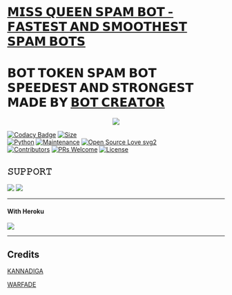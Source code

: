 # [𝗠𝗜𝗦𝗦 𝗤𝗨𝗘𝗘𝗡 𝗦𝗣𝗔𝗠 𝗕𝗢𝗧 - 𝗙𝗔𝗦𝗧𝗘𝗦𝗧 𝗔𝗡𝗗 𝗦𝗠𝗢𝗢𝗧𝗛𝗘𝗦𝗧 𝗦𝗣𝗔𝗠 𝗕𝗢𝗧𝗦](https://t.me/miss_queen_yt_op) <br>
# 𝗕𝗢𝗧 𝗧𝗢𝗞𝗘𝗡 𝗦𝗣𝗔𝗠 𝗕𝗢𝗧 𝗦𝗣𝗘𝗘𝗗𝗘𝗦𝗧 𝗔𝗡𝗗 𝗦𝗧𝗥𝗢𝗡𝗚𝗘𝗦𝗧 𝗠𝗔𝗗𝗘 𝗕𝗬 [𝗕𝗢𝗧 𝗖𝗥𝗘𝗔𝗧𝗢𝗥](https://t.me/mr_stonedlegend)

<p align="center">
  <img src="https://telegra.ph/file/e19ba5f20ce63ebe35d55.jpg">
</p>


[![Codacy Badge](https://api.codacy.com/project/badge/Grade/f7c51539e67b483bb8d7749acca51d3a)](https://app.codacy.com/gh/MR-KANNADIGA/ROBOTSPAM?utm_source=github.com&utm_medium=referral&utm_content=MR-KANNADIGA/ROBOTSPAM&utm_campaign=Badge_Grade_Settings)
[![Size](https://img.shields.io/github/repo-size/sameerpanthi/deadly-spam-bot?style=flat-square&color=green)](https://github.com/MR-KANNADIGA/ROBOTSPAM/)   
[![Python](https://img.shields.io/badge/Python-v3.9-blue)](https://www.python.org/)
[![Maintenance](https://img.shields.io/badge/Maintained%3F-yes-green.svg)](https://github.com/MR-KANNADIGA/ROBOTSPAM/graphs/commit-activity)
[![Open Source Love svg2](https://badges.frapsoft.com/os/v2/open-source.svg?v=103)](https://github.com/MR-KANNADIGA/ROBOTSPAM)   
[![Contributors](https://img.shields.io/github/contributors/MR-KANNADIGA/ROBOTSPAM?style=flat-square&color=green)](https://github.com/MR-KANNADIGA/ROBOTSPAM/graphs/contributors)
[![PRs Welcome](https://img.shields.io/badge/PRs-welcome-brightgreen.svg?style=flat-square)](https://makeapullrequest.com)
[![License](https://img.shields.io/badge/License-AGPL-blue)](https://github.com/MR-KANNADIGA/ROBOTSPAM/blob/main/LICENSE)



## 𝚂𝚄𝙿𝙿𝙾𝚁𝚃 
                          
<a href="https://t.me/NAAN_1_KANNADIGA"><img src="https://img.shields.io/badge/Join-SUPPORT%20GROUP-red.svg?logo=Telegram"></a>
<a href="https://t.me/KANNADIGA_BOTS"><img src="https://img.shields.io/badge/Join-SUPPORT%20CHANNEL-red.svg?logo=Telegram"></a>

-------------------------------------------------

#### With Heroku

<a href="https://www.heroku.com/deploy?template=https://github.com/DANGEROUSFIGHTERS/MISS-QUEEN-SPAM">
  <img src="https://www.herokucdn.com/deploy/button.svg">
</a>


-------------------------------------------------

## Credits 


[KANNADIGA](https://t.me/MR_PROFESSOR_AGORA)<p>
[WARFADE](https://t.me/WarFade)

